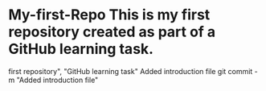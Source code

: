 # My-first-Repo This is my first repository created as part of a GitHub learning task.
first repository", "GitHub learning task"
Added introduction file
git commit -m "Added introduction file"
